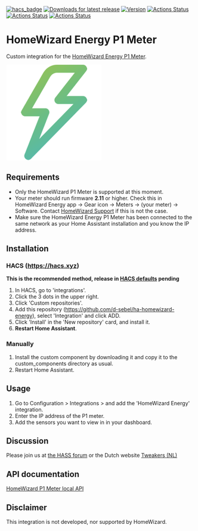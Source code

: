<!--
[![hacs_badge](https://img.shields.io/badge/HACS-Default-orange.svg?style=for-the-badge)](https://github.com/custom-components/hacs)
-->
[![hacs_badge](https://img.shields.io/badge/HACS-Custom-orange.svg)](https://github.com/custom-components/hacs)
[![Downloads for latest release](https://img.shields.io/github/downloads/DCSBL/ha-homewizard-energy/latest/total.svg)](https://github.com/DCSBL/ha-homewizard-energy/releases/latest)
[![Version](https://img.shields.io/badge/Version-0.4.2-blue.svg)](https://github.com/d-sebel/ha-homewizard-energy)
[![Actions Status](https://github.com/d-sebel/ha-homewizard-energy/workflows/Create%20release/badge.svg)](https://github.com/d-sebel/ha-homewizard-energy/actions)
[![Actions Status](https://github.com/d-sebel/ha-homewizard-energy/workflows/Validation%20And%20Formatting/badge.svg)](https://github.com/d-sebel/ha-homewizard-energy/actions)
[![Actions Status](https://github.com/d-sebel/ha-homewizard-energy/workflows/CodeQL/badge.svg)](https://github.com/d-sebel/ha-homewizard-energy/actions)

# HomeWizard Energy P1 Meter
Custom integration for the [HomeWizard Energy P1 Meter](https://www.homewizard.nl/energie).

![HomeWizard Energy Logo](https://raw.githubusercontent.com/home-assistant/brands/master/custom_integrations/homewizard_energy/icon.png "HomeWizard Energy")

## Requirements
* Only the HomeWizard P1 Meter is supported at this moment.
* Your meter should run firmware **2.11** or higher. Check this in HomeWizard Energy app &#8594; Gear icon &#8594; Meters &#8594; (your meter) &#8594; Software. Contact [HomeWizard Support](https://energy.homewizard.net/nl/support/tickets/new) if this is not the case.
* Make sure the HomeWizard Energy P1 Meter has been connected to the same network as your Home Assistant installation and you know the IP address.

## Installation
### HACS (https://hacs.xyz)
**This is the recommended method, release in [HACS defaults](https://github.com/hacs/default) pending**
<!--
* Install this integration from HACS (Search for 'HomeWizard Energy')
* Restart Home Assistant
-->
1. In HACS, go to 'integrations'.
2. Click the 3 dots in the upper right.
3. Click 'Custom repositories'.
4. Add this repository (https://github.com/d-sebel/ha-homewizard-energy), select 'Integration' and click ADD.
5. Click 'Install' in the 'New repository' card, and install it.
6. **Restart Home Assistant**.

### Manually
1. Install the custom component by downloading it and copy it to the custom_components directory as usual.
2. Restart Home Assistant.

## Usage
1. Go to Configuration > Integrations > and add the 'HomeWizard Energy' integration.
2. Enter the IP address of the P1 meter.
3. Add the sensors you want to view in in your dashboard.

## Discussion
Please join us at [the HASS forum](https://community.home-assistant.io/t/wi-fi-p1-dsmr-dongle-homewizard-energy) or the Dutch website [Tweakers (NL)](https://gathering.tweakers.net/forum/list_messages/2002754/last)

## API documentation
[HomeWizard P1 Meter local API](https://energy.homewizard.net/en/support/solutions/articles/19000117051-homewizard-p1-meter-local-api-beta-)

## Disclaimer
This integration is not developed, nor supported by HomeWizard.
